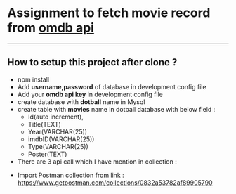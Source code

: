 # Assignment to fetch movie record from [omdb api](http://www.omdbapi.com/)
------------------------------------------------------
## How to setup this project after clone ?
* npm install
* Add **username,password** of database in development config file
* Add your **omdb api key** in development config file
* create database with **dotball** name in Mysql
* create table with **movies** name in dotball database with below field : 
  - Id(auto increment),
  - Title(TEXT)
  - Year(VARCHAR(25))
  - imdbID(VARCHAR(25))
  - Type(VARCHAR(25))
  - Poster(TEXT)
 * There are 3 api call which I have mention in collection : 
  - Import Postman collection from link : https://www.getpostman.com/collections/0832a53782af89905790
